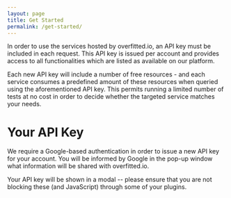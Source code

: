 ```yaml
---
layout: page
title: Get Started
permalink: /get-started/
---
```


In order to use the services hosted by overfitted.io, an API key must be included in each request. This API key is issued per account and provides access to all functionalities which are listed as available on our platform.

Each new API key will include a number of free resources - and each service consumes a predefined amount of these resources when queried using the aforementioned API key. This permits running a limited number of tests at no cost in order to decide whether the targeted service matches your needs.


# Your API Key

We require a Google-based authentication in order to issue a new API key for your account. You will be informed by Google in the pop-up window what information will be shared with overfitted.io.

Your API key will be shown in a modal -- please ensure that you are not blocking these (and JavaScript) through some of your plugins.

<script>
    function handleCredentialResponse(obj) 
    {
        var req = new XMLHttpRequest()

        req.onreadystatechange = function() {
            if (req.readyState == 4) {
                document.getElementById('credentials_modal_content').innerHTML = JSON.stringify(JSON.parse(req.response), null, 4);
                document.getElementById('credentials_modal').style.display = "block";
                document.getElementById('credentials_modal_window').style.display = "block";

            }
        }

        req.open('POST', 'https://db-api.api.overfitted.io/register-api-key', true)
        req.setRequestHeader('Content-type', 'application/x-www-form-urlencoded');
        req.send('credential=' + obj.credential)
    }
</script>

<style>
@keyframes animatetop {
  from {opacity: 0}
  to {opacity: 1}
}

#credentials_modal
{
    display:none; 
    z-index: 9999; 
    position:fixed; 
    width: 100%; 
    height: 100%; 
    top: 0px; 
    left: 0px; 
    background-color: rgba(0, 0 , 0, 0.6);
}

#credentials_modal_window
{
    margin: 15% auto;  
    box-shadow: 1px 1px 10px 0px #444;
    border-radius: 5px;
    width: 60%;
    background-color: #FFF;
    padding: 10px; 
    border: 1px solid #444;
    animation-name: animatetop;
    animation-duration: 0.4s;
    text-align: center;
}

#credentials_modal_content
{
    text-align: left;
}

#close_credentials_modal
{
    font-size: 40px;
    margin: 10px;
}

#close_credentials_modal:hover
{
    cursor: pointer;
    color: #555;
}


</style>

<div id="credentials_modal">
    <div id="credentials_modal_window">
    
    <pre id="credentials_modal_content">
    </pre>

    <span id="close_credentials_modal" onclick="{ document.getElementById('credentials_modal').style.display = 'none'; document.getElementById('credentials_modal_window').style.display = 'none'; }">&times;</span>

    </div>
</div>

<div id="g_id_onload"
    data-client_id="979561231043-5o2h3h23ou83gfa0easjsd7hga1pkokh.apps.googleusercontent.com"
    data-callback="handleCredentialResponse"
    data-auto_prompt="false" style="display:table; margin: 0 auto;">
</div>
<div class="g_id_signin"
    data-type="standard"
    data-size="large"
    data-theme="outline"
    data-text="continue_with"
    data-shape="rectangular"
    data-logo_alignment="left" style="display:table; margin: 0 auto;">
</div>